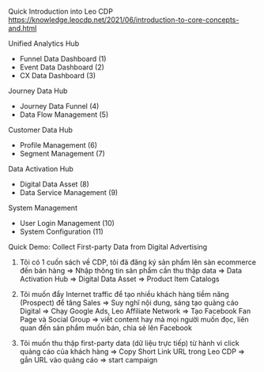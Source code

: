 Quick Introduction into Leo CDP 
https://knowledge.leocdp.net/2021/06/introduction-to-core-concepts-and.html

Unified Analytics Hub
- Funnel Data Dashboard (1)
- Event Data Dashboard (2)
- CX Data Dashboard (3)

Journey Data Hub
- Journey Data Funnel  (4)
- Data Flow Management (5)

Customer Data Hub
- Profile Management (6)
- Segment Management (7)

Data Activation Hub
- Digital Data Asset (8)
- Data Service Management (9)

System Management
- User Login Management (10)
- System Configuration (11)


Quick Demo: Collect First-party Data from Digital Advertising 

1) Tôi có 1 cuốn sách về CDP, tôi đã đăng ký sản phẩm lên sàn ecommerce đến bán hàng
=> Nhập thông tin sản phẩm cần thu thập data
=> Data Activation Hub  => Digital Data Asset  => Product Item Catalogs 

2) Tôi muốn đẩy Internet traffic để tạo nhiều khách hàng tiềm năng (Prospect) để tăng Sales
=> Suy nghĩ nội dung, sáng tạo quảng cáo Digital
=> Chạy Google Ads, Leo Affiliate Network
=> Tạo Facebook Fan Page và Social Group
=> viết content hay mà mọi người muốn đọc, liên quan đến sản phẩm muốn bán, chia sẻ lên Facebook

 3) Tôi muốn thu thập first-party data (dữ liệu trực tiếp) từ hành vi click quảng cáo của khách hàng
=> Copy Short Link URL trong Leo CDP
=> gắn URL vào quảng cáo
=> start campaign